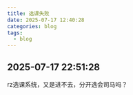 ```yaml
---
title: 选课失败
date: 2025-07-17 12:40:28
categories: blog
tags: 
  - blog
---
```


## 2025-07-17 22:51:28
rz选课系统，又是进不去，分开选会司马吗？